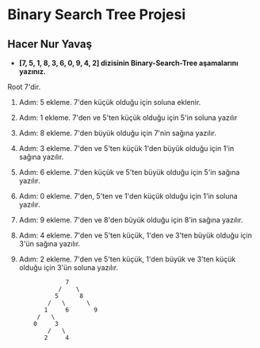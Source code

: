 # Binary Search Tree Projesi

## Hacer Nur Yavaş

- **[7, 5, 1, 8, 3, 6, 0, 9, 4, 2] dizisinin Binary-Search-Tree aşamalarını yazınız.**

Root 7'dir.
1. Adım: 5 ekleme. 7'den küçük olduğu için soluna eklenir.
2. Adım: 1 ekleme. 7'den ve 5'ten küçük olduğu için 5'in soluna yazılır
3. Adım: 8 ekleme. 7'den büyük olduğu için 7'nin sağına yazılır.
4. Adım: 3 ekleme. 7'den ve 5'ten küçük 1'den büyük olduğu için 1'in sağına yazılır.
5. Adım: 6 ekleme. 7'den küçük ve 5'ten büyük olduğu için 5'in sağına yazılır.
6. Adım: 0 ekleme. 7'den, 5'ten ve 1'den küçük olduğu için 1'in soluna yazılır.
7. Adım: 9 ekleme. 7'den ve 8'den büyük olduğu için 8'in sağına yazılır.
8. Adım: 4 ekleme. 7'den ve 5'ten küçük, 1'den ve 3'ten büyük olduğu için 3'ün sağına yazılır.
9. Adım: 2 ekleme. 7'den ve 5'ten küçük, 1'den büyük ve 3'ten küçük olduğu için 3'ün soluna yazılır.

                    7
                  /    \
                 5      8
               /   \      \
              1     6       9
            /   \
           0     3
               /   \
              2     4




